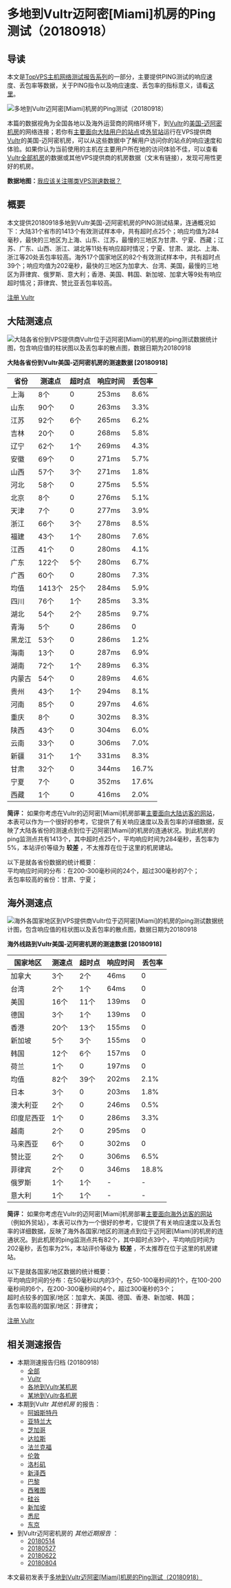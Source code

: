 #  多地到Vultr迈阿密[Miami]机房的Ping测试（20180918） 

## 导读

本文是[TopVPS主机网络测试报告系列](https://vps123.top/pingtest)的一部分，主要提供PING测试的响应速度、丢包率等数据，关于PING指令以及响应速度、丢包率的指标意义，请看[这里](https://vps123.top/what-is-ping.html)。

![多地到Vultr迈阿密\[Miami\]机房的Ping测试（20180918）](/images/thumbnails/to_vultr_Chicago.png)

本篇的数据视角为全国各地以及海外运营商的网络环境下，到[Vultr](https://vps123.top/go/vultr)的[美国-迈阿密机房](https://vps123.top/vultr-facilities.html#miami)的网络连接；若你有[主要面向大陆用户的站点](https://vps123.top/website-for-mainland-users.html)或[外贸站](https://vps123.top/website-for-internation-trade.html)运行在VPS提供商[Vultr](https://vps123.top/go/vultr)的美国-迈阿密机房，可以从这些数据中了解用户访问你的站点的响应速度和体验。如果你认为当前使用的主机在主要用户所在地的访问体验不佳，可以查看[Vultr全部机房](/vultr/isp/china/20180918-vultr-isp-china.md)的数据或其他VPS提供商的机房数据（文末有链接），发现可用性更好的机房。

**数据地图：**[我应该关注哪类VPS测速数据？](https://vps123.top/find-pingtest-data-you-need.html)

## 概要

本文提供20180918多地到Vultr美国-迈阿密机房的PING测试结果，连通概况如下：大陆31个省市的1413个有效测试样本中，共有超时点25个；响应均值为284毫秒，最快的三地区为上海、山东、江苏，最慢的三地区为甘肃、宁夏、西藏；江苏、广东、山西、浙江、湖北等11处有响应超时情况；宁夏、甘肃、湖北、上海、浙江等20处丢包率较高。海外17个国家地区的82个有效测试样本中，共有超时点39个；响应均值为202毫秒，最快的三地区为加拿大、台湾、美国，最慢的三地区为菲律宾、俄罗斯、意大利；香港、美国、韩国、新加坡、加拿大等9处有响应超时情况；菲律宾、赞比亚丢包率较高。

[注册 Vultr](https://vps123.top/go/vultr/_btn1)

## 大陆测速点

![大陆各省份到VPS提供商Vultr位于迈阿密\[Miami\]的机房的ping测试数据统计图，包含响应值的柱状图以及丢包率的散点图，数据日期为20180918](/images/pingtests/vultr_20180918/plot_idc_vultr_usa-miami_20180918_mainland.png)

**大陆各省份到Vultr美国-迈阿密机房的测速数据 [20180918]**

省份 | 测速点 | 超时点 | 响应时间 | 丢包率  
---|---|---|---|---  
上海 | 8个 | 0 | 253ms | 8.6%  
山东 | 90个 | 0 | 263ms | 3.3%  
江苏 | 92个 | 6个 | 265ms | 6.2%  
吉林 | 20个 | 0 | 268ms | 5.8%  
辽宁 | 62个 | 1个 | 269ms | 4.3%  
安徽 | 69个 | 0 | 271ms | 5.7%  
山西 | 57个 | 3个 | 271ms | 1.8%  
河北 | 58个 | 0 | 275ms | 5.5%  
北京 | 8个 | 0 | 276ms | 5.1%  
天津 | 7个 | 0 | 277ms | 3.9%  
浙江 | 66个 | 3个 | 278ms | 8.5%  
福建 | 43个 | 1个 | 280ms | 7.6%  
江西 | 41个 | 0 | 280ms | 4.1%  
广东 | 122个 | 5个 | 280ms | 6.7%  
广西 | 60个 | 0 | 280ms | 7.3%  
均值 | 1413个 | 25个 | 284ms | 5.9%  
四川 | 76个 | 1个 | 285ms | 3.3%  
湖北 | 54个 | 2个 | 285ms | 9.7%  
青海 | 5个 | 0 | 286ms | 0  
黑龙江 | 53个 | 0 | 286ms | 1.2%  
海南 | 13个 | 0 | 287ms | 6.9%  
湖南 | 72个 | 1个 | 289ms | 6.3%  
内蒙古 | 54个 | 0 | 289ms | 4.6%  
贵州 | 43个 | 1个 | 294ms | 8.1%  
河南 | 85个 | 0 | 297ms | 4.6%  
重庆 | 8个 | 0 | 302ms | 8.3%  
陕西 | 43个 | 0 | 304ms | 6.0%  
云南 | 33个 | 0 | 306ms | 7.0%  
新疆 | 31个 | 1个 | 331ms | 8.3%  
甘肃 | 32个 | 0 | 344ms | 16.7%  
宁夏 | 7个 | 0 | 352ms | 17.6%  
西藏 | 1个 | 0 | 416ms | 2.0%  
  
**简评：** 如果你考虑在Vultr的迈阿密[Miami]机房部署[主要面向大陆访客的网站](website-for-mainland-users.html)，本表可以作为一个很好的参考，它提供了有关响应速度以及丢包率的详细数据，反映了大陆各省份的测速点到位于迈阿密[Miami]的机房的连通状况。到此机房的ping监测点共有1413个，其中超时点25个，平均响应时间为284毫秒，丢包率为5%，本站评价等级为 **较差** ，不太推荐在位于这里的机房建站。

以下是就各省份数据的统计概要：  
平均响应时间的分布：在200-300毫秒间的24个，超过300毫秒的7个；  
丢包率较高的省份：甘肃、宁夏；

## 海外测速点

![海外各国家地区到VPS提供商Vultr位于迈阿密\[Miami\]的机房的ping测试数据统计图，包含响应值的柱状图以及丢包率的散点图，数据日期为20180918](/images/pingtests/vultr_20180918/plot_idc_vultr_usa-miami_20180918_overseas.png)

**海外线路到Vultr美国-迈阿密机房的测速数据 [20180918]**

国家地区 | 测速点 | 超时点 | 响应时间 | 丢包率  
---|---|---|---|---  
加拿大 | 3个 | 2个 | 46ms | 0  
台湾 | 2个 | 1个 | 64ms | 0  
美国 | 16个 | 11个 | 139ms | 0  
德国 | 3个 | 1个 | 139ms | 0  
香港 | 20个 | 13个 | 155ms | 0  
新加坡 | 5个 | 3个 | 155ms | 0  
韩国 | 12个 | 6个 | 157ms | 0  
荷兰 | 1个 | 0 | 197ms | 0  
均值 | 82个 | 39个 | 202ms | 2.1%  
日本 | 3个 | 0 | 203ms | 1.8%  
澳大利亚 | 2个 | 0 | 246ms | 0.5%  
印度尼西亚 | 1个 | 0 | 286ms | 3.3%  
越南 | 2个 | 0 | 295ms | 0  
马来西亚 | 6个 | 0 | 302ms | 0  
赞比亚 | 2个 | 0 | 306ms | 6.5%  
菲律宾 | 2个 | 0 | 346ms | 18.8%  
俄罗斯 | 1个 | 1个 | - | -  
意大利 | 1个 | 1个 | - | -  
  
**简评：** 如果你考虑在Vultr的迈阿密[Miami]机房部署[主要面向海外访客的网站](https://vps123.top/website-for-internation-trade.html)（例如外贸站），本表可以作为一个很好的参考，它提供了有关响应速度以及丢包率的详细数据，反映了海外各国家/地区的测速点到位于迈阿密[Miami]的机房的连通状况。到此机房的ping监测点共有82个，其中超时点39个，平均响应时间为202毫秒，丢包率为2%，本站评价等级为 **较差** ，不太推荐在位于这里的机房建站。

以下是就各国家/地区数据的统计概要：  
平均响应时间的分布：在50毫秒以内的3个，在50-100毫秒间的1个，在100-200毫秒间的6个，在200-300毫秒间的4个，超过300毫秒的3个；  
超时点较多的国家/地区：加拿大、美国、德国、香港、新加坡、韩国；  
丢包率较高的国家/地区：菲律宾；

[注册 Vultr](https://vps123.top/go/vultr/_btn2)

## 相关测速报告

  * 本期测速报告归档 (20180918) 
    * [全部](https://vps123.top/pingtests/20180918 "本期各VPS提供商全部测速报告")
    * [Vultr](https://vps123.top/pingtests/idc-vultr/20180918 "本期Vultr的全部测速报告")
    * [各地到Vultr某机房](https://vps123.top/pingtests/idc-vultr/isp-global/20180918 "以Vultr某机房为关注对象的视角，横向比较大陆各省份、海外各国家地区")
    * [某地到Vultr各机房](https://vps123.top/pingtests/idc-vultr/facility-all/20180918 "以大陆某省份为关注对象的视角，横向比较Vultr各机房")
  * 本期到Vultr _其他机房_ 的报告： 
    * [阿姆斯特丹](/vultr/idc/amsterdam/20180918-vultr-idc-amsterdam.md "多地到Vultr阿姆斯特丹机房的Ping测试 20180918")
    * [亚特兰大](/vultr/idc/atlanta/20180918-vultr-idc-atlanta.md "多地到Vultr亚特兰大机房的Ping测试 20180918")
    * [芝加哥](/vultr/idc/chicago/20180918-vultr-idc-chicago.md "多地到Vultr芝加哥机房的Ping测试 20180918")
    * [达拉斯](/vultr/idc/dallas/20180918-vultr-idc-dallas.md "多地到Vultr达拉斯机房的Ping测试 20180918")
    * [法兰克福](/vultr/idc/frankfurt/20180918-vultr-idc-frankfurt.md "多地到Vultr法兰克福机房的Ping测试 20180918")
    * [伦敦](/vultr/idc/london/20180918-vultr-idc-london.md "多地到Vultr伦敦机房的Ping测试 20180918")
    * [洛杉矶](/vultr/idc/losangeles/20180918-vultr-idc-losangeles.md "多地到Vultr洛杉矶机房的Ping测试 20180918")
    * [新泽西](/vultr/idc/newjersey/20180918-vultr-idc-newjersey.md "多地到Vultr新泽西机房的Ping测试 20180918")
    * [巴黎](/vultr/idc/paris/20180918-vultr-idc-paris.md "多地到Vultr巴黎机房的Ping测试 20180918")
    * [西雅图](/vultr/idc/seattle/20180918-vultr-idc-seattle.md "多地到Vultr西雅图机房的Ping测试 20180918")
    * [硅谷](/vultr/idc/siliconvalley/20180918-vultr-idc-siliconvalley.md "多地到Vultr硅谷机房的Ping测试 20180918")
    * [新加坡](/vultr/idc/singapore/20180918-vultr-idc-singapore.md "多地到Vultr新加坡机房的Ping测试 20180918")
    * [悉尼](/vultr/idc/sydney/20180918-vultr-idc-sydney.md "多地到Vultr悉尼机房的Ping测试 20180918")
    * [东京](/vultr/idc/tokyo/20180918-vultr-idc-tokyo.md "多地到Vultr东京机房的Ping测试 20180918")
  * 到Vultr迈阿密机房的 _其他近期报告_ ： 
    * [20180514](/vultr/idc/miami/20180514-vultr-idc-miami.md "多地到Vultr迈阿密机房的Ping测试 20180514")
    * [20180527](/vultr/idc/miami/20180527-vultr-idc-miami.md "多地到Vultr迈阿密机房的Ping测试 20180527")
    * [20180622](/vultr/idc/miami/20180622-vultr-idc-miami.md "多地到Vultr迈阿密机房的Ping测试 20180622")
    * [20180804](/vultr/idc/miami/20180804-vultr-idc-miami.md "多地到Vultr迈阿密机房的Ping测试 20180804")



本文最初发表于[多地到Vultr迈阿密[Miami]机房的Ping测试（20180918）](https://vps123.top/pingtest/20180918-vultr-idc-miami.html)
